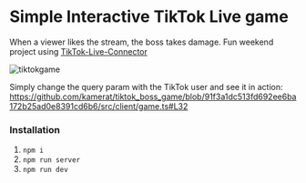 # Simple Interactive TikTok Live game
When a viewer likes the stream, the boss takes damage.
Fun weekend project using [TikTok-Live-Connector](https://github.com/zerodytrash/TikTok-Live-Connector)

![tiktokgame](https://github.com/user-attachments/assets/f7eba16c-36cf-4076-9292-4a85765a7713)


Simply change the query param with the TikTok user and see it in action: https://github.com/kamerat/tiktok_boss_game/blob/91f3a1dc513fd692ee6ba172b25ad0e8391cd6b6/src/client/game.ts#L32

### Installation
1. `npm i`
2. `npm run server`
3. `npm run dev`
